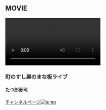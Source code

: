 ## MOVIE

<video id="fresh__movie" preload="metadata">
<source src="https://hayabusa.io/amebafresh-misc/uploads/channel-request/movie01.webm">		
<source src="https://hayabusa.io/amebafresh-misc/uploads/channel-request/movie01.mp4">		
</video>
<h3>町のすし屋のまな板ライブ</h3>
<h4>たつ郎寿司</h4>
<a href="https://freshlive.tv/taturousushi" target="_blank" />チャンネルページ<img src="https://hayabusa.io/amebafresh-misc/uploads/channel-request/icon_share.png" alt="jump" /></a>
